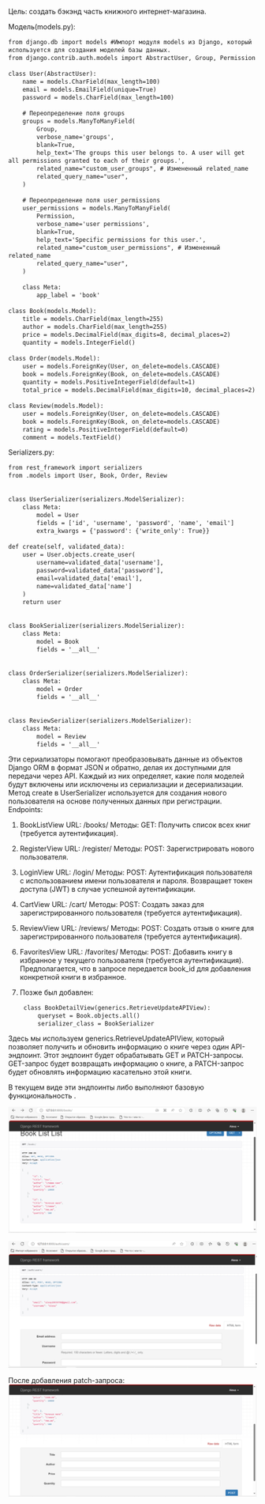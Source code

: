 Цель: создать бэкэнд часть книжного интернет-магазина.

Модель(models.py):

    from django.db import models #Импорт модуля models из Django, который используется для создания моделей базы данных.
    from django.contrib.auth.models import AbstractUser, Group, Permission
    
    class User(AbstractUser):
        name = models.CharField(max_length=100)
        email = models.EmailField(unique=True)
        password = models.CharField(max_length=100)
    
        # Переопределение поля groups
        groups = models.ManyToManyField(
            Group,
            verbose_name='groups',
            blank=True,
            help_text='The groups this user belongs to. A user will get all permissions granted to each of their groups.',
            related_name="custom_user_groups", # Измененный related_name
            related_query_name="user",
        )
    
        # Переопределение поля user_permissions
        user_permissions = models.ManyToManyField(
            Permission,
            verbose_name='user permissions',
            blank=True,
            help_text='Specific permissions for this user.',
            related_name="custom_user_permissions", # Измененный related_name
            related_query_name="user",
        )
    
        class Meta:
            app_label = 'book'
    
    class Book(models.Model):
        title = models.CharField(max_length=255)
        author = models.CharField(max_length=255)
        price = models.DecimalField(max_digits=8, decimal_places=2)
        quantity = models.IntegerField()
    
    class Order(models.Model):
        user = models.ForeignKey(User, on_delete=models.CASCADE)
        book = models.ForeignKey(Book, on_delete=models.CASCADE)
        quantity = models.PositiveIntegerField(default=1)
        total_price = models.DecimalField(max_digits=10, decimal_places=2)
    
    class Review(models.Model):
        user = models.ForeignKey(User, on_delete=models.CASCADE)
        book = models.ForeignKey(Book, on_delete=models.CASCADE)
        rating = models.PositiveIntegerField(default=0)
        comment = models.TextField()

Serializers.py:

    from rest_framework import serializers
    from .models import User, Book, Order, Review
    
    
    class UserSerializer(serializers.ModelSerializer):
        class Meta:
            model = User
            fields = ['id', 'username', 'password', 'name', 'email']
            extra_kwargs = {'password': {'write_only': True}}

    def create(self, validated_data):
        user = User.objects.create_user(
            username=validated_data['username'],
            password=validated_data['password'],
            email=validated_data['email'],
            name=validated_data['name']
        )
        return user


    class BookSerializer(serializers.ModelSerializer):
        class Meta:
            model = Book
            fields = '__all__'
    
    
    class OrderSerializer(serializers.ModelSerializer):
        class Meta:
            model = Order
            fields = '__all__'
    
    
    class ReviewSerializer(serializers.ModelSerializer):
        class Meta:
            model = Review
            fields = '__all__'
Эти сериализаторы помогают преобразовывать данные из объектов Django ORM в формат JSON и обратно, делая их доступными для передачи через API. 
Каждый из них определяет, какие поля моделей будут включены или исключены из сериализации и десериализации. Метод create в UserSerializer используется для создания нового пользователя на основе полученных данных при регистрации.
Endpoints:

1) BookListView
URL: /books/
Методы:
GET: Получить список всех книг (требуется аутентификация).
2) RegisterView
URL: /register/
Методы:
POST: Зарегистрировать нового пользователя.
3) LoginView
URL: /login/
Методы:
POST: Аутентификация пользователя с использованием имени пользователя и пароля. Возвращает токен доступа (JWT) в случае успешной аутентификации.
4) CartView
URL: /cart/
Методы:
POST: Создать заказ для зарегистрированного пользователя (требуется аутентификация).
5) ReviewView
URL: /reviews/
Методы:
POST: Создать отзыв о книге для зарегистрированного пользователя (требуется аутентификация).
6) FavoritesView
URL: /favorites/
Методы:
POST: Добавить книгу в избранное у текущего пользователя (требуется аутентификация). Предполагается, что в запросе передается book_id для добавления конкретной книги в избранное.
7) Позже был добавлен:

        class BookDetailView(generics.RetrieveUpdateAPIView):
            queryset = Book.objects.all()
            serializer_class = BookSerializer
Здесь мы используем generics.RetrieveUpdateAPIView, который позволяет получить и обновить информацию о книге через один API-эндпоинт. Этот эндпоинт будет обрабатывать GET и PATCH-запросы. GET-запрос будет возвращать информацию о книге, а PATCH-запрос будет обновлять информацию касательно этой книги.

В текущем виде эти эндпоинты либо выполняют базовую функциональность .

![img.png](img.png)

![img_1.png](img_1.png)

После добавления patch-запроса:
![img_2.png](img_2.png)
